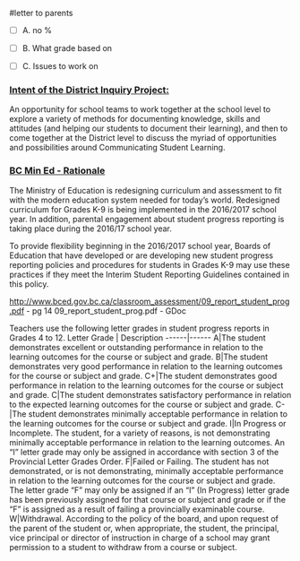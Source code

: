 #letter to parents

- [ ] A. no %

- [ ] B. What grade based on

- [ ] C. Issues to work on





### [Intent of the District Inquiry Project:](http://go.vsb.bc.ca/schools/ltm/Pages/default.aspx)
An opportunity for school teams to work together at the school level to explore a variety of methods for documenting knowledge, skills and attitudes (and helping our students to document their learning), and then to come together at the District level to discuss the myriad of opportunities and possibilities around Communicating Student Learning.



### [BC Min Ed - Rationale](http://www2.gov.bc.ca/gov/content/education-training/administration/legislation-policy/public-schools/student-reporting)

The Ministry of Education is redesigning curriculum and assessment to fit with the modern education system needed for today’s world. Redesigned curriculum for Grades K-9 is being implemented in the 2016/2017 school year.  In addition, parental engagement about student progress reporting is taking place during the 2016/17 school year.

To provide flexibility beginning in the 2016/2017 school year, Boards of Education that have developed or are developing new student progress reporting policies and procedures for students in Grades K-9 may use these practices if they meet the Interim Student Reporting Guidelines contained in this policy.

http://www.bced.gov.bc.ca/classroom_assessment/09_report_student_prog.pdf - pg 14
09_report_student_prog.pdf - GDoc


Teachers use the following letter grades in student progress reports in Grades 4 to 12.
Letter Grade | Description
------|------
A|The student demonstrates excellent or outstanding performance in relation to the learning outcomes for the course or subject and grade.
B|The student demonstrates very good performance in relation to the learning outcomes for the course or subject and grade.
C+|The student demonstrates good performance in relation to the learning outcomes for the course or subject and grade.
C|The student demonstrates satisfactory performance in relation to the expected learning outcomes for the course or subject and grade.
C-|The student demonstrates minimally acceptable performance in relation to the learning outcomes for the course or subject and grade.
I|In Progress or Incomplete. The student, for a variety of reasons, is not demonstrating minimally acceptable performance in relation to the learning outcomes. An “I” letter grade may only be assigned in accordance with section 3 of the Provincial Letter Grades Order.
F|Failed or Failing. The student has not demonstrated, or is not demonstrating, minimally acceptable performance in relation to the learning outcomes for the course or subject and grade. The letter grade “F” may only be assigned if an “I” (In Progress) letter grade has been previously assigned for that course or subject and grade or if the “F” is assigned as a result of failing a provincially examinable course.
W|Withdrawal. According to the policy of the board, and upon request of the parent of the student or, when appropriate, the student, the principal, vice principal or director of instruction in charge of a school may grant permission to a student to withdraw from a course or subject.


